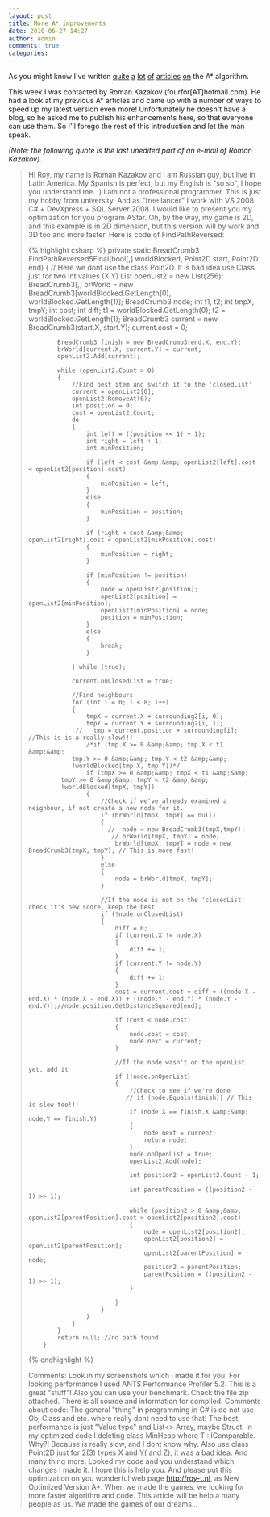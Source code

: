 ```yaml
---
layout: post
title: More A* improvements
date: 2010-06-27 14:27
author: admin
comments: true
categories:
---
```

As you might know I've written <a href="http://roy-t.nl/index.php/2009/07/07/new-version-a-pathfinding-in-3d/">quite</a> <a href="http://roy-t.nl/index.php/2009/07/07/a-3d-update/">a</a> <a href="http://roy-t.nl/index.php/2009/06/29/3d-and-2d-a-pathfinding-in-cxna-new-and-cleaner-code/">lot</a> <a href="http://roy-t.nl/index.php/2009/06/29/upcomming-a-pathfinding-in-2d-and-3d-code-updated/">of</a> <a href="http://roy-t.nl/index.php/2009/02/24/implementing-a-path-finding-in-c-and-xna-source-code-can-we-cut-the-corner/">articles</a> <a href="http://roy-t.nl/index.php/2009/02/22/implementing-a-into-xna/">on</a> the A* algorithm.

This week I was contacted by Roman Kazakov (fourfor[AT]hotmail.com). He had a look at my previous A* articles and came up with a number of ways to speed up my latest version even more! Unfortunately he doesn't have a blog, so he asked me to publish his enhancements here, so that everyone can use them. So I'll forego the rest of this introduction and let the man speak.

<em>(Note: the following quote is the last unedited part of an e-mail of Roman Kazakov).</em>
<blockquote>Hi Roy, my name is Roman Kazakov and I am Russian guy, but live in Latin America. My Spanish is perfect, but my English is "so so", I hope you understand me. :) I am not a professional programmer. This is just my hobby from university. And as "free lancer" I work with VS 2008 C# + DevXpress + SQL Server 2008.
I would like to present you my optimization for you program AStar. Oh, by the way, my game is 2D, and this example is in 2D dimension, but this version will by work and 3D too and more faster.
Here is code of FindPathReversed:

{% highlight csharp %}
 private static BreadCrumb3 FindPathReversed5Final(bool[,] worldBlocked, Point2D start, Point2D end)
        {
            // Here we dont use the class Poin2D. It is bad idea use Class just for two int values (X Y)
            List<BreadCrumb3> openList2 = new List<BreadCrumb3>(256);
            BreadCrumb3[,] brWorld = new BreadCrumb3[worldBlocked.GetLength(0), worldBlocked.GetLength(1)];
            BreadCrumb3 node;
            int t1, t2;
            int tmpX, tmpY;
            int cost;
            int diff;
            t1 = worldBlocked.GetLength(0);
            t2 = worldBlocked.GetLength(1);
            BreadCrumb3 current = new BreadCrumb3(start.X, start.Y);
            current.cost = 0;

            BreadCrumb3 finish = new BreadCrumb3(end.X, end.Y);
            brWorld[current.X, current.Y] = current;
            openList2.Add(current);

            while (openList2.Count > 0)
            {
                //Find best item and switch it to the 'closedList'
                current = openList2[0];
                openList2.RemoveAt(0);
                int position = 0;
                cost = openList2.Count;
                do
                {
                    int left = ((position << 1) + 1);
                    int right = left + 1;
                    int minPosition;

                    if (left < cost &amp;&amp; openList2[left].cost < openList2[position].cost)
                    {
                        minPosition = left;
                    }
                    else
                    {
                        minPosition = position;
                    }

                    if (right < cost &amp;&amp; openList2[right].cost < openList2[minPosition].cost)
                    {
                        minPosition = right;
                    }

                    if (minPosition != position)
                    {
                        node = openList2[position];
                        openList2[position] = openList2[minPosition];
                        openList2[minPosition] = node;
                        position = minPosition;
                    }
                    else
                    {
                        break;
                    }

                } while (true);

                current.onClosedList = true;

                //Find neighbours
                for (int i = 0; i < 8; i++)
                {
                    tmpX = current.X + surrounding2[i, 0];
                    tmpY = current.Y + surrounding2[i, 1];
                 //   tmp = current.position + surrounding[i]; //This is is a really slow!!!
                    /*if (tmp.X >= 0 &amp;&amp; tmp.X < t1 &amp;&amp;
                tmp.Y >= 0 &amp;&amp; tmp.Y < t2 &amp;&amp;
                !worldBlocked[tmp.X, tmp.Y])*/
                    if (tmpX >= 0 &amp;&amp; tmpX < t1 &amp;&amp;
             tmpY >= 0 &amp;&amp; tmpY < t2 &amp;&amp;
             !worldBlocked[tmpX, tmpY])
                    {
                        //Check if we've already examined a neighbour, if not create a new node for it.
                        if (brWorld[tmpX, tmpY] == null)
                        {
                          //  node = new BreadCrumb3(tmpX,tmpY);
                           // brWorld[tmpX, tmpY] = node;
                            brWorld[tmpX, tmpY] = node = new BreadCrumb3(tmpX, tmpY); // This is more fast!
                        }
                        else
                        {
                            node = brWorld[tmpX, tmpY];
                        }

                        //If the node is not on the 'closedList' check it's new score, keep the best
                        if (!node.onClosedList)
                        {
                            diff = 0;
                            if (current.X != node.X)
                            {
                                diff += 1;
                            }
                            if (current.Y != node.Y)
                            {
                                diff += 1;
                            }
                            cost = current.cost + diff + ((node.X - end.X) * (node.X - end.X)) + ((node.Y - end.Y) * (node.Y - end.Y));//node.position.GetDistanceSquared(end);

                            if (cost < node.cost)
                            {
                                node.cost = cost;
                                node.next = current;
                            }

                            //If the node wasn't on the openList yet, add it
                            if (!node.onOpenList)
                            {
                                //Check to see if we're done
                               // if (node.Equals(finish)) // This is slow too!!!
                                if (node.X == finish.X &amp;&amp; node.Y == finish.Y)
                                {
                                    node.next = current;
                                    return node;
                                }
                                node.onOpenList = true;
                                openList2.Add(node);

                                int position2 = openList2.Count - 1;

                                int parentPosition = ((position2 - 1) >> 1);

                                while (position2 > 0 &amp;&amp; openList2[parentPosition].cost > openList2[position2].cost)
                                {
                                    node = openList2[position2];
                                    openList2[position2] = openList2[parentPosition];
                                    openList2[parentPosition] = node;
                                    position2 = parentPosition;
                                    parentPosition = ((position2 - 1) >> 1);
                                }

                            }
                        }
                    }
                }
            }
            return null; //no path found
        }
{% endhighlight %}

Comments:
Look in my screenshots which i made it for you. For looking performance I used ANTS Performance Profiler 5.2. This is a great "stuff"!
Also you can use your benchmark. Check the file zip attached. There is all source and information for compiled.
Comments about code:
The general "thing" in programming in C# is do not use Obj Class and etc. where really dont need to use that! The best performance is just "Value type" and List<>
Array, maybe Struct.
In my optimized code I deleting class MinHeap where T : IComparable. Why?! Because is really slow, and I dont know why. Also use class Point2D just for 2(3) types X and Y( and Z),  it was a bad idea. And many thing more. Looked my code and you understand which changes I made it. I hope this is help you. And please put this optimization on you wonderful web page http://roy-t.nl, as New Optimized Version A*.
When we made the games, we looking for more faster algorithm and code. This article will be help a many people as us.
We made the games of our dreams...</blockquote>